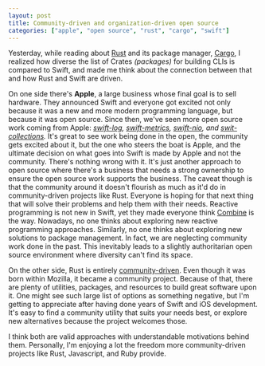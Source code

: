 ```yaml
---
layout: post
title: Community-driven and organization-driven open source
categories: ["apple", "open source", "rust", "cargo", "swift"]
---
```


Yesterday,
while reading about [Rust](https://www.rust-lang.org/) and its package manager,
[Cargo](https://crates.io/),
I realized how diverse the list of Crates _(packages)_ for building CLIs is compared to Swift,
and made me think about the connection between that and how Rust and Swift are driven.

On one side there's **Apple**,
a large business whose final goal is to sell hardware.
They announced Swift and everyone got excited not only because it was a new and more modern programming language,
but because it was open source.
Since then,
we've seen more open source work coming from Apple:
_[swift-log](https://github.com/apple/swift-log),
[swift-metrics](https://github.com/apple/swift-metrics),
[swift-nio](https://github.com/apple/swift-nio),
and [swit-collections](https://github.com/apple/swift-collections)._
It's great to see work being done in the open,
the community gets excited about it,
but the one who steers the boat is Apple,
and the ultimate decision on what goes into Swift is made by Apple and not the community.
There's nothing wrong with it.
It's just another approach to open source where there's a business that needs a strong ownership to ensure the open source work supports the business.
The caveat though is that the community around it doesn't flourish as much as it'd do in community-driven projects like Rust.
Everyone is hoping for that next thing that will solve their problems and help them with their needs.
Reactive programming is not new in Swift,
yet they made everyone think [Combine](https://developer.apple.com/documentation/combine) is the way.
Nowadays, no one thinks about exploring new reactive programming approaches.
Similarly,
no one thinks about exploring new solutions to package management.
In fact, we are neglecting community work done in the past.
This inevitably leads to a slightly authoritarian open source environment where diversity can't find its space.

On the other side, Rust is entirely [community-driven](https://www.rust-lang.org/governance).
Even though it was born within Mozilla,
it became a community project.
Because of that,
there are plenty of utilities, packages, and resources to build great software upon it.
One might see such large list of options as something negative,
but I'm getting to appreciate after having done years of Swift and iOS development.
It's easy to find a community utility that suits your needs best,
or explore new alternatives because the project welcomes those.

I think both are valid approaches with understandable motivations behind them.
Personally, I'm enjoying a lot the freedom more community-driven projects like Rust, Javascript, and Ruby provide.
